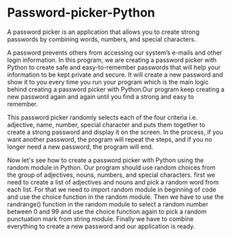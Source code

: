 # Password-picker-Python
A password picker is an application that allows you to create strong passwords by combining words, numbers, and special characters.

A password prevents others from accessing our system’s e-mails and other login information. In this program, we are creating a password picker with Python to create safe and easy-to-remember passwords that will help your information to be kept private and secure.
It will create a new password and show it to you every time you run your program which is the main logic behind creating a password picker with Python.Our program keep creating a new password again and again until you find a strong and easy to remember.

This password picker randomly selects each of the four criteria i.e. adjective, name, number, special character and puts them together to create a strong password and display it on the screen. In the process, if you want another password, the program will repeat the steps, and if you no longer need a new password, the program will end.

Now let's see how to create a password picker with Python using the random module in Python. Our program should use random choices from the group of adjectives, nouns, numbers, and special characters.
first we need to create a list of adjectives and nouns and pick a random word from each list. For that we need to import random module in beginning of code and use the choice function in the random module. Then we have to use the randrange() function in the random module to select a random number between 0 and 99 and use the choice function again to pick a random punctuation mark from string module. Finally we have to combine everything to create a new password and our application is ready.
